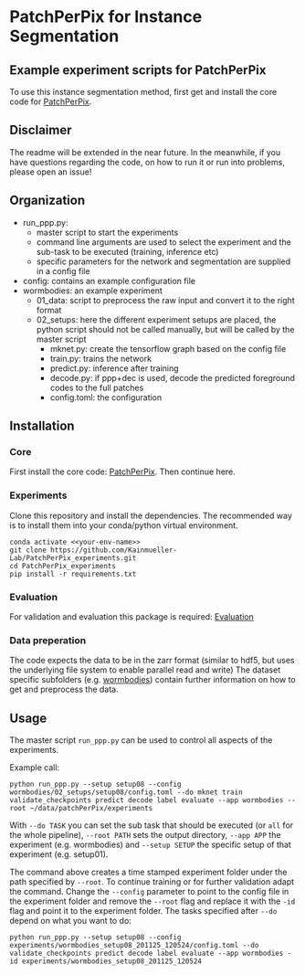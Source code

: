 # PatchPerPix for Instance Segmentation

## Example experiment scripts for PatchPerPix
To use this instance segmentation method, first get and install the core code for [PatchPerPix](https://github.com/Kainmueller-Lab/PatchPerPix).

## Disclaimer

The readme will be extended in the near future.
In the meanwhile, if you have questions regarding the code, on how to run it or run into problems, please open an issue!


## Organization
- run_ppp.py:
  - master script to start the experiments
  - command line arguments are used to select the experiment and the sub-task to be executed (training, inference etc)
  - specific parameters for the network and segmentation are supplied in a config file
- config: contains an example configuration file
- wormbodies: an example experiment
  - 01_data: script to preprocess the raw input and convert it to the right format
  - 02_setups: here the different experiment setups are placed, the python script should not be called manually, but will be called by the master script
    - mknet.py: create the tensorflow graph based on the config file
    - train.py: trains the network
    - predict.py: inference after training
    - decode.py: if ppp+dec is used, decode the predicted foreground codes to the full patches
    - config.toml: the configuration

## Installation

### Core
First install the core code: [PatchPerPix](https://github.com/Kainmueller-Lab/PatchPerPix).
Then continue here.

### Experiments
Clone this repository and install the dependencies.
The recommended way is to install them into your conda/python virtual environment.

```
conda activate <<your-env-name>>
git clone https://github.com/Kainmueller-Lab/PatchPerPix_experiments.git
cd PatchPerPix_experiments
pip install -r requirements.txt
```

### Evaluation

For validation and evaluation this package is required:
[Evaluation](https://github.com/Kainmueller-Lab/evaluate-instance-segmentation)


### Data preperation

The code expects the data to be in the zarr format (similar to hdf5, but uses the underlying file system to enable parallel read and write)
The dataset specific subfolders (e.g. [wormbodies](wormbodies)) contain further information on how to get and preprocess the data.


## Usage
The master script `run_ppp.py` can be used to control all aspects of the experiments.

Example call:
```
python run_ppp.py --setup setup08 --config wormbodies/02_setups/setup08/config.toml --do mknet train validate_checkpoints predict decode label evaluate --app wormbodies --root ~/data/patchPerPix/experiments
```

With `--do TASK` you can set the sub task that should be executed (or `all` for the whole pipeline), `--root PATH` sets the output directory, `--app APP` the experiment (e.g. wormbodies) and `--setup SETUP` the specific setup of that experiment (e.g. setup01).

The command above creates a time stamped experiment folder under the path specified by `--root`.
To continue training or for further validation adapt the command. Change the `--config` parameter to point to the config file in the experiment folder and remove the `--root` flag and replace it with the `-id` flag and point it to the experiment folder. The tasks specified after `--do` depend on what you want to do:
```
python run_ppp.py --setup setup08 --config experiments/wormbodies_setup08_201125_120524/config.toml --do  validate_checkpoints predict decode label evaluate --app wormbodies -id experiments/wormbodies_setup08_201125_120524
```

